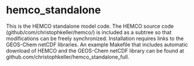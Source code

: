 hemco_standalone
================

This is the HEMCO standalone model code. The HEMCO source code (github/com/christophkeller/hemco/) is included as a subtree
so that modifications can be freely synchronized.
Installation requires links to the GEOS-Chem netCDF libraries. An example Makefile that includes automatic download of HEMCO and
the GEOS-Chem netCDF library can be found at github.com/christophkeller/hemco_standalone_full.

